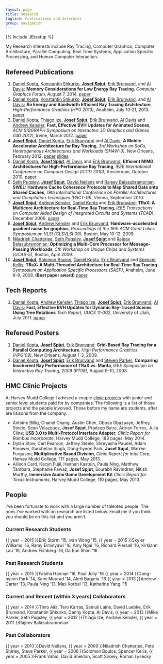 ```yaml
---
layout: page
title: Research
tagline: Publications and Interests
group: navigation
---
```

{% include JB/setup %}

My Research interests include Ray Tracing, Computer Graphics, Computer
Architecture, Parallel Computing, Real Time Systems, Application
Specific Processing, and Human Computer Interaction.

## Refereed Publications

1. [Daniel Kopta][dk], [Konstantin Shkurko][ks], **[Josef Spjut][jbs]**,
[Erik Brunvand][elb], and [Al Davis][ald];
**Memory Considerations for Low Energy Ray Tracing**,
*Computer Graphics Forum*, August 7, 2014.
[paper](http://onlinelibrary.wiley.com/doi/10.1111/cgf.12458/abstract?systemMessage=Wiley+Online+Library+will+be+disrupted+9th+Aug+from+10-2+BST+for+essential+maintenance.+Pay+Per+View+will+be+unavailable+from+10-6+BST.)
1. [Daniel Kopta][dk], [Konstantin Shkurko][ks], **[Josef Spjut][jbs]**,
[Erik Brunvand][elb], and [Al Davis][ald];
**An Energy and Bandwidth Efficient Ray Tracing Architecture**,
*High-Performance Graphics (HPG 2013)*, Anaheim, July 10-21, 2013.
[paper](http://www.cs.utah.edu/~dkopta/papers/hwrt_hpg13.pdf)
1. [Daniel Kopta][dk], [Thiago Ize][ti], **[Josef Spjut][jbs]**, [Erik
  Brunvand][elb], [Al Davis][ald] and [Andrew Kensler][aek];
**Fast, Effective BVH Updates for Animated Scenes**,
*ACM SIGGRAPH Symposium on Interactive 3D Graphics and Games (I3D 2012)*, Irvine, March 2012.
[paper](http://www.cs.utah.edu/~thiago/papers/rotations.pdf)
1. **[Josef Spjut][jbs]**, [Daniel Kopta][dk], [Erik Brunvand][elb] and [Al Davis][ald];
**A Mobile Accelerator Architecture for Ray Tracing**,
*3rd Workshop on SoCs, Heterogeneous Architectures and Workloads (SHAW-3)*, New Orleans, February 2012. 
[paper](http://www.cs.utah.edu/~sjosef/papers/spjut-shaw12-final.pdf)
[slides](http://www.cs.utah.edu/~sjosef/slides/spjut-shaw12-slides.pdf)
1. [Daniel Kopta][dk], **[Josef Spjut][jbs]**, [Al Davis][ald] and [Erik Brunvand][elb];
**Efficient MIMD Architectures for High-Performance Ray Tracing**,
*IEEE International Conference on Computer Design (ICCD 2010)*, Amsterdam, October 2010.
[paper](http://www.cs.utah.edu/~dkopta/papers/hwrt_iccd10.pdf)
1. [Seth Pugsley][shp], **[Josef Spjut][jbs]**, [David Nellans][dn] and [Rajeev Balasubramonian][rb];
**SWEL: Hardware Cache Coherence Protocols to Map Shared Data onto Shared Caches**,
*19th International Conference on Parallel Architectures and Compilation Techniques (PACT-19)*, Vienna, September 2010.
1. **[Josef Spjut][jbs]**, [Andrew Kensler][aek], [Daniel Kopta][dk] and [Erik Brunvand][elb];
**TRaX: A Multicore Architecture for Real-Time Ray Tracing**,
*IEEE Transactions on Computer Aided Design of Integrated Circuits and
Systems (TCAD)*, December 2009.
[paper](http://www.cs.utah.edu/~dkopta/papers/hwrt_iccd10.pdf)
1. **[Josef Spjut][jbs]**, [Andrew Kensler][aek] and [Erik Brunvand][elb];
**Hardware-accelerated gradient noise for graphics**,
*Proceedings of the 19th ACM Great Lakes Symposium on VLSI
(GLSVLSI'09)*, Boston, May 10-12, 2009.
1. [Niladrish Chatterjee][nc], [Seth Pugsley][shp], **[Josef Spjut][jbs]** and [Rajeev Balasubramonian][rb];
**Optimizing a Multi-Core Processor for Message-Passing Workloads**,
*5th Workshop on Unique Chips and Systems (UCAS-5)*, Boston, April 2009.
1. **[Josef Spjut][jbs]**, [Solomon Boulos][sb], [Daniel Kopta][dk], [Erik Brunvand][elb] and
  [Spencer Kellis][sk];
**TRaX: A Multi-Threaded Architecture for Real-Time Ray Tracing**
*Symposium on Application Specific Processors (SASP)*, Anaheim, June
  8-9, 2008. 
**(Best paper award)**
[paper](http://www.cs.utah.edu/~dkopta/papers/hwrt_sasp08.pdf)

## Tech Reports

1. [Daniel Kopta][dk], [Andrew Kensler][aek], [Thiago Ize][ti],
**[Josef Spjut][jbs]**, [Erik Brunvand][elb], [Al Davis][ald];
**Fast, Effective BVH Updates for Dynamic Ray-Traced Scenes Using Tree
  Rotations**
*Tech Report, UUCS 11-002*, University of Utah, July 2011.
[paper](http://www.cs.utah.edu/research/techreports/2011/pdf/UUCS-11-002.pdf)

## Refereed Posters

1. [Daniel Kopta][dk], **[Josef Spjut][jbs]**, [Erik Brunvand][elb];
**Grid-Based Ray Tracing for a Parallel Computing Architecture**,
*High Performance Graphics (HPG'09)*, New Orleans, August 1-3, 2009.
1. [Daniel Kopta][dk], **[Josef Spjut][jbs]**, [Erik Brunvand][elb] and [Steven Parker][sp];
**Comparing Incoherent Ray Performance of TRaX vs. Manta**,
*IEEE Symposium on Interactive Ray Tracing, 2008 (RT08)*, August 9-10, 2008.

## HMC Clinic Projects

At Harvey Mudd College I advised a couple [clinic
projects](http://newwww.hmc.edu/clinic/index.php) with junior and
senior level students paid for by companies. The following is a list
of those projects and the people involved. Those before my name are
students, after are liaisons from the company.

* Antoine Billig, Chanel Chang, Austin Chen, Obosa Obazuaye, Jeffrey
  Steele, Sean Velazquez, **Josef Spjut**, Pradeep Batra, Adrian
  Torres, Julia Cline;
**USB 3.0 to Multi-Protocol Interface Adapter**,
*Clinic Report for Rambus Incorporate*, Harvey Mudd College, 183
  pages, May 2014.
* Dylan Stow, Carl Pearson, Jeffrey Steele,
  Shreyasha Paudel, Adam Parower, Gurchetan Singh, Dong-hyeon Park,
  **Josef Spjut**, Warren Furguson;
**Multiplicative Based Division**,
*Clinic Report for Intel Corp*, Harvey Mudd College, 117 pages, May
  2013.
* Allison Card, Kacyn Fujii, Hannah
  Kastein, Paula Ning, Matthew Tambara, Stephanie Fawaz, **Josef Spjut**,
  Sourabh Ravindran, Nitish Murthy,
**Immersive Audio Game Development Kit**
*Clinic Report for Texas Instruments*, Harvey Mudd College, 110 pages,
  May 2013.

## People

I've been fortunate to work with a large number of talented
people. The ones I've worked with on research are listed below. Email
me if you think you should be on this list and you aren't.

### Current Research Students
{{ year = 2015 }}Eric Storm '15, Ivan Wong '15, 
{{ year = 2015 }}Skyler Williams '16, Ramy Elminyawi '16, 
 Amy Ngai '16, Richard Piersall '16, Kirklann Lau '16, 
 Andrew Fishberg '16, Da Eun Shim '16

### Past Research Students
{{ year = 2015 }}Fabiha Hannan '16, Paul Jolly '16
{{ year = 2014 }}Dong-hyeon Park '14, Sami Mourad '14, Akhil Bagaria '16
{{ year = 2013 }}Andrew Carter '13, Paula Ning '13, Max Korbel '13, Katherine Yang '15

### Current and Recent (within 3 years) Collaborators
{{ year = 2014 }}Timo Aila, Tero Karras, Samuli Laine, David Luebke,
 Erik Brunvand, Konstantin Shkurko, Danny Kopta, Al Davis, 
{{ year = 2013 }}Mike Parker, Seth Pugsley,
{{ year = 2012 }}Thiago Ize, Andrew Kensler, 
{{ year = 2011 }}Rajeev Balasubramonian

### Past Collaborators
{{ year = 2010 }}David Nellans,
{{ year = 2009 }}Niladrish Chatterjee, Pete Shirley, Steve Parker,
{{ year = 2008 }}Solomon Boulos, Spencer Kellis, 
{{ year = 2005 }}Frank Vahid, David Sheldon, Scott Sirowy, Roman Lysecky


   [dk]: http://www.cs.utah.edu/~dkopta
   [ks]: http://www.cs.utah.edu/~kshkurko
   [jbs]: http://www3.hmc.edu/~jspjut
   [elb]: http://www.cs.utah.edu/~elb
   [ald]: http://www.cs.utah.edu/~ald
   [ti]: http://www.cs.utah.edu/~thiago
   [aek]: http://www.cs.utah.edu/~aek
   [dn]: http://david.nellans.org
   [shp]: http://www.cs.utah.edu/~pugsley
   [rb]: http://www.cs.utah.edu/~rajeev
   [sk]: http://vis.caltech.edu/~skellis
   [nc]: http://www.cs.utah.edu/~nil
   [sb]: http://graphics.stanford.edu/~boulos/research.htm
   [sp]: http://www.cs.utah.edu/~sparker

